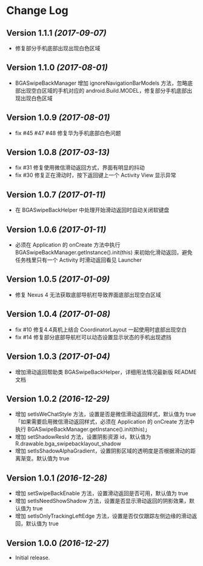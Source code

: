 Change Log
==========

Version 1.1.1 *(2017-09-07)*
----------------------------

* 修复部分手机底部出现出现白色区域

Version 1.1.0 *(2017-08-01)*
----------------------------

* BGASwipeBackManager 增加 ignoreNavigationBarModels 方法，忽略底部出现空白区域的手机对应的 android.Build.MODEL，修复部分手机底部出现出现白色区域

Version 1.0.9 *(2017-08-01)*
----------------------------

* fix #45 #47 #48 修复华为手机底部白色问题

Version 1.0.8 *(2017-03-13)*
----------------------------

* fix #31 修复使用微信滑动返回方式，界面有明显的抖动
* fix #30 修复正在滑动时，按下返回键上一个 Activity View 显示异常

Version 1.0.7 *(2017-01-11)*
----------------------------

* 在 BGASwipeBackHelper 中处理开始滑动返回时自动关闭软键盘

Version 1.0.6 *(2017-01-11)*
----------------------------

* 必须在 Application 的 onCreate 方法中执行 BGASwipeBackManager.getInstance().init(this) 来初始化滑动返回，避免任务栈里只有一个 Activity 时滑动返回看见 Launcher

Version 1.0.5 *(2017-01-09)*
----------------------------

* 修复 Nexus 4 无法获取底部导航栏导致界面底部出现空白区域

Version 1.0.4 *(2017-01-08)*
----------------------------

* fix #10 修复4.4真机上结合 CoordinatorLayout 一起使用时底部出现空白
* fix #14 修复部分底部导航栏可以动态设置显示状态的手机出现遮挡

Version 1.0.3 *(2017-01-04)*
----------------------------

* 增加滑动返回帮助类 BGASwipeBackHelper，详细用法情况最新版 README 文档

Version 1.0.2 *(2016-12-29)*
----------------------------

* 增加 setIsWeChatStyle 方法，设置是否是微信滑动返回样式，默认值为 true「如果需要启用微信滑动返回样式，必须在 Application 的 onCreate 方法中执行 BGASwipeBackManager.getInstance().init(this)」
* 增加 setShadowResId 方法，设置阴影资源 id，默认值为 R.drawable.bga_swipebacklayout_shadow
* 增加 setIsShadowAlphaGradient，设置阴影区域的透明度是否根据滑动的距离渐变。默认值为 true

Version 1.0.1 *(2016-12-28)*
----------------------------

* 增加 setSwipeBackEnable 方法，设置滑动返回是否可用，默认值为 true
* 增加 setIsNeedShowShadow 方法，设置是否显示滑动返回的阴影效果，默认值为 true
* 增加 setIsOnlyTrackingLeftEdge 方法，设置是否仅仅跟踪左侧边缘的滑动返回，默认值为 true

Version 1.0.0 *(2016-12-27)*
----------------------------

* Initial release.
